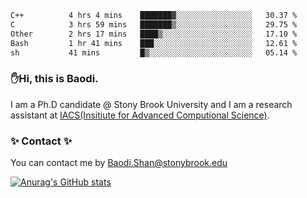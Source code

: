 <!--START_SECTION:waka-->

```txt
C++          4 hrs 4 mins    ███████▓░░░░░░░░░░░░░░░░░   30.37 %
C            3 hrs 59 mins   ███████▒░░░░░░░░░░░░░░░░░   29.75 %
Other        2 hrs 17 mins   ████▒░░░░░░░░░░░░░░░░░░░░   17.10 %
Bash         1 hr 41 mins    ███░░░░░░░░░░░░░░░░░░░░░░   12.61 %
sh           41 mins         █▒░░░░░░░░░░░░░░░░░░░░░░░   05.14 %
```

<!--END_SECTION:waka-->

### ✋Hi, this is Baodi. 

I am a Ph.D candidate @ Stony Brook University and I am a research assistant at [IACS(Insitiute for Advanced Computional Science)](https://iacs.stonybrook.edu/).

### ✨ Contact ✨

You can contact me by [Baodi.Shan@stonybrook.edu](mailto:Baodi.Shan@stonybrook.edu)

[![Anurag's GitHub stats](https://github-readme-stats.vercel.app/api?username=lwshanbd&theme=jolly&show_icons=true&count_private=true&include_all_commits=true)](https://github.com/anuraghazra/github-readme-stats)



<!--
**lwshanbd/lwshanbd** is a ✨ _special_ ✨ repository because its `README.md` (this file) appears on your GitHub profile.

Here are some ideas to get you started:

- 🔭 I’m currently working on ...
- 🌱 I’m currently learning ...
- 👯 I’m looking to collaborate on ...
- 🤔 I’m looking for help with ...
- 💬 Ask me about ...
- 📫 How to reach me: ...
- 😄 Pronouns: ...
- ⚡ Fun fact: ...
-->
